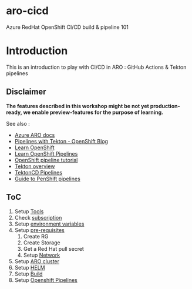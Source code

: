 # aro-cicd
Azure RedHat OpenShift CI/CD build &amp; pipeline 101

# Introduction
This is an introduction to play with CI/CD in ARO : GitHub Actions & Tekton pipelines


## **Disclaimer**

**The features described in this workshop might be not yet production-ready, we enable preview-features for the purpose of learning.**

See also :

- [Azure ARO docs](https://docs.openshift.com/aro/4/builds/build-strategies.html#builds-understanding-openshift-pipeline)
- [Pipelines with Tekton  - OpenShift Blog](https://www.openshift.com/blog/pipelines_with_tekton)
- [Learn OpenShift](https://learn.openshift.com)
- [Learn OpenShift Pipelines](https://learn.openshift.com/middleware/pipelines/)
- [OpenShift pipeline tutorial](https://github.com/OpenShift/pipelines-tutorial)
- [Tekton overview](https://tekton.dev/docs/overview)
- [TektonCD Pipelines](https://github.com/tektoncd/pipeline/blob/master/docs/pipelines.md)
- [Guide to PenShift pipelines](https://www.openshift.com/blog/guide-to-openshift-pipelines-part-2-using-source-2-image-build-in-tekton)

## ToC

1. Setup [Tools](tools.md)
1. Check [subscription](subscription.md)
1. Setup [environment variables](set-var.md)
1. Setup [pre-requisites](setup-prereq.md)
   1. Create RG
   1. Create Storage
   1. Get a Red Hat pull secret
   1. Setup [Network](setup-network.md)
1. Setup [ARO cluster](setup-aro.md)
1. Setup [HELM](setup-helm.md)
1. Setup [Build](action.md)
1. Setup [Openshift Pipelines](pipelines.md)


